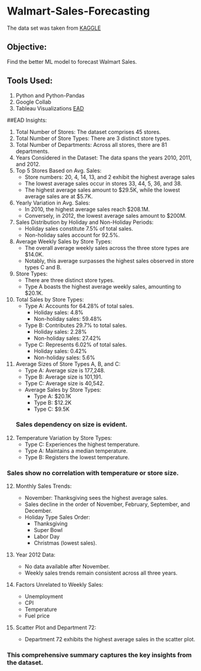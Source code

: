 # Walmart-Sales-Forecasting
The data set was taken from [KAGGLE](https://www.kaggle.com/datasets/aslanahmedov/walmart-sales-forecast)

## Objective: 
Find the better ML model to forecast Walmart Sales.

## Tools Used:
1. Python and Python-Pandas
2. Google Collab
3. Tableau Visualizations [EAD](https://public.tableau.com/app/profile/darshika.keerthisinghe/viz/WalmartSalesForecastingEDA/Story1?publish=yes)

##EAD Insights:
1.	Total Number of Stores: The dataset comprises 45 stores.
2.	Total Number of Store Types: There are 3 distinct store types.
3.	Total Number of Departments: Across all stores, there are 81 departments.
4.	Years Considered in the Dataset: The data spans the years 2010, 2011, and 2012.   
5.	Top 5 Stores Based on Avg. Sales: 
      - Store numbers: 20, 4, 14, 13, and 2 exhibit the highest average sales
      - The lowest average sales occur in stores 33, 44, 5, 36, and 38.
      - The highest average sales amount to $29.5K, while the lowest average sales are at $5.7K.  	
6.	Yearly Variation in Avg. Sales:
      - In 2010, the highest average sales reach $208.1M.
      - Conversely, in 2012, the lowest average sales amount to $200M.  	
7.	Sales Distribution by Holiday and Non-Holiday Periods:
      - Holiday sales constitute 7.5% of total sales.
      - Non-holiday sales account for 92.5%.  	
8.	Average Weekly Sales by Store Types:
      - The overall average weekly sales across the three store types are $14.0K.
      - Notably, this average surpasses the highest sales observed in store types C and B.
9.	Store Types:
      - There are three distinct store types.
      - Type A boasts the highest average weekly sales, amounting to $20.1K.
10.	Total Sales by Store Types:
      - Type A: Accounts for 64.28% of total sales.
          - Holiday sales: 4.8%
          - Non-holiday sales: 59.48%
      - Type B: Contributes 29.7% to total sales.
          - Holiday sales: 2.28%
          - Non-holiday sales: 27.42%
      - Type C: Represents 6.02% of total sales.
          - Holiday sales: 0.42%
          - Non-holiday sales: 5.6%   	
12.	Average Sizes of Store Types A, B, and C:
      - Type A: Average size is 177,248.
      - Type B: Average size is 101,191.
      - Type C: Average size is 40,542.
      - Average Sales by Store Types:
          - Type A: $20.1K
          - Type B: $12.2K
          - Type C: $9.5K
    ### Sales dependency on size is evident.   	
11.	Temperature Variation by Store Types:
      - Type C: Experiences the highest temperature.
      - Type A: Maintains a median temperature.
      - Type B: Registers the lowest temperature.
### Sales show no correlation with temperature or store size.
12.	Monthly Sales Trends:
      - November: Thanksgiving sees the highest average sales.
      - Sales decline in the order of November, February, September, and December.
      - Holiday Type Sales Order:
          - Thanksgiving
          - Super Bowl
          - Labor Day
          - Christmas (lowest sales).  	
13.	Year 2012 Data:
      - No data available after November.
      -  Weekly sales trends remain consistent across all three years.
14.	Factors Unrelated to Weekly Sales:
      - Unemployment
      - CPI
      - Temperature
      - Fuel price

15.	Scatter Plot and Department 72:
      - Department 72 exhibits the highest average sales in the scatter plot.

### This comprehensive summary captures the key insights from the dataset. 








